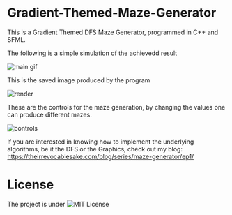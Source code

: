 # Gradient-Themed-Maze-Generator

This is a Gradient Themed DFS Maze Generator, programmed in C++ and SFML.

The following is a simple simulation of the achievedd result

![main gif](https://github.com/irrevocablesake/Gradient-Themed-Maze-Generator/blob/master/images/main_gif.gif)

This is the saved image produced by the program

![render](https://github.com/irrevocablesake/Gradient-Themed-Maze-Generator/blob/master/images/render.png)

These are the controls for the maze generation, by changing the values one can produce different mazes.

![controls](https://github.com/irrevocablesake/Gradient-Themed-Maze-Generator/blob/master/images/controls.png)

If you are interested in knowing how to implement the underlying algorithms, be it the DFS or the Graphics, check out my blog: https://theirrevocablesake.com/blog/series/maze-generator/ep1/

# License

The project is under ![MIT License](https://github.com/irrevocablesake/Gradient-Themed-Maze-Generator/blob/master/LICENSE)
